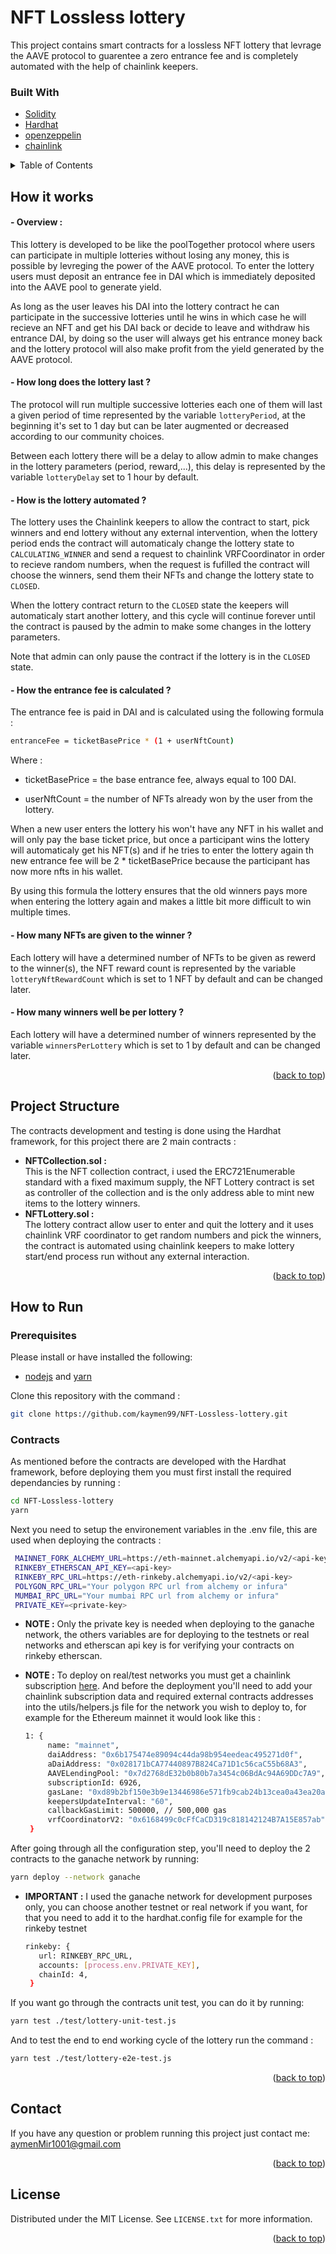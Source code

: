 <div id="top"></div>

<!-- ABOUT THE PROJECT -->

# NFT Lossless lottery

This project contains smart contracts for a lossless NFT lottery that levrage the AAVE protocol to guarentee a zero entrance fee and is completely automated with the help of chainlink keepers.

### Built With

* [Solidity](https://docs.soliditylang.org/)
* [Hardhat](https://hardhat.org/getting-started/)
* [openzeppelin](https://docs.openzeppelin.com)
* [chainlink](https://docs.chain.link/docs/conceptual-overview/)

<details>
  <summary>Table of Contents</summary>
  <ol>
    <li><a href="#how-it-works">How it works</a></li>
    <li><a href="#project-structure">Project structure</a></li>
    <li>
      <a href="#how-to-run">How to Run</a>
      <ul>
       <li><a href="#prerequisites">Prerequisites</a></li>
       <li><a href="#contracts">Contracts</a></li>
      </ul>
    </li>
    <li><a href="#contact">Contact</a></li>
    <li><a href="#license">License</a></li>
  </ol>
</details>

<!-- Working -->

## How it works

####  - Overview :

This lottery is developed to be like the poolTogether protocol where users can participate in multiple lotteries without losing any money, this is possible by levreging the power of the AAVE protocol. To enter the lottery users must deposit an entrance fee in DAI which is immediately deposited into the AAVE pool to generate yield. 

As long as the user leaves his DAI into the lottery contract he can participate in the successive lotteries until he wins in which case he will recieve an NFT and get his DAI back or decide to leave and withdraw his entrance DAI, by doing so the user will always get his entrance money back and the lottery protocol will also make profit from the yield generated by the AAVE protocol.

####  - How long does the lottery last ?

The protocol will run multiple successive lotteries each one of them will last a given period of time represented by the variable `lotteryPeriod`, at the beginning it's set to 1 day but can be later augmented or decreased according to our community choices.

Between each lottery there will be a delay to allow admin to make changes in the lottery parameters (period, reward,...), this delay is represented by the variable `lotteryDelay` set to 1 hour by default.

####  - How is the lottery automated ?

The lottery uses the Chainlink keepers to allow the contract to start, pick winners and end lottery without any external intervention, when the lottery period ends the contract will automaticaly change the lottery state to `CALCULATING_WINNER` and send a request to chainlink VRFCoordinator in order to recieve random numbers, when the request is fufilled the contract will choose the winners, send them their NFTs and change the lottery state to `CLOSED`.

When the lottery contract return to the `CLOSED` state the keepers will automaticaly start another lottery, and this cycle will continue forever until the contract is paused by the admin to make some changes in the lottery parameters.

Note that admin can only pause the contract if the lottery is in the `CLOSED` state.

####  - How the entrance fee is calculated ?

The entrance fee is paid in DAI and is calculated using the following formula :

   ```sh
   entranceFee = ticketBasePrice * (1 + userNftCount)
   ```

Where : 

* ticketBasePrice = the base entrance fee, always equal to 100 DAI.

* userNftCount = the number of NFTs already won by the user from the lottery. 

When a new user enters the lottery his won't have any NFT in his wallet and will only pay the base ticket price, but once a participant wins the lottery will automaticaly get his NFT(s) and if he tries to enter the lottery again th new entrance fee will be 2 * ticketBasePrice because the participant has now more nfts in his wallet.

By using this formula the lottery ensures that the old winners pays more when entering the lottery again and makes a little bit more difficult to win multiple times.

####  - How many NFTs are given to the winner ?

Each lottery will have a determined number of NFTs to be given as rewerd to the winner(s), the NFT reward count is represented by the variable `lotteryNftRewardCount` which is set to 1 NFT by default and can be changed later.

####  - How many winners well be per lottery ?

Each lottery will have a determined number of winners represented by the variable `winnersPerLottery` which is set to 1 by default and can be changed later.

<p align="right">(<a href="#top">back to top</a>)</p>

<!-- PROJECT STRUCTURE -->

## Project Structure

The contracts development and testing is done using the Hardhat framework, for this project there are 2 main contracts :
      <ul>
       <li><b>NFTCollection.sol :</b></li>
This is the NFT collection contract, i used the ERC721Enumerable standard with a fixed maximum supply, the NFT Lottery contract is set as  controller of the collection and is the only address able to mint new items to the lottery winners. 
       <li><b>NFTLottery.sol :</b></li>
The lottery contract allow user to enter and quit the lottery and it uses chainlink VRF coordinator to get random numbers and pick the winners, the contract is automated using chainlink keepers to make lottery start/end process run without any external interaction.    
      </ul>
<p align="right">(<a href="#top">back to top</a>)</p>

<!-- USAGE GUIDE -->
## How to Run

### Prerequisites

Please install or have installed the following:
* [nodejs](https://nodejs.org/en/download/) and [yarn](https://classic.yarnpkg.com/en/)

Clone this repository with the command :

   ```sh
   git clone https://github.com/kaymen99/NFT-Lossless-lottery.git
   ```

### Contracts

As mentioned before the contracts are developed with the Hardhat framework, before deploying them you must first install the required dependancies by running :
   ```sh
   cd NFT-Lossless-lottery
   yarn
   ```
   
Next you need to setup the environement variables in the .env file, this are used when deploying the contracts :

   ```sh
    MAINNET_FORK_ALCHEMY_URL=https://eth-mainnet.alchemyapi.io/v2/<api-key>
    RINKEBY_ETHERSCAN_API_KEY=<api-key>
    RINKEBY_RPC_URL=https://eth-rinkeby.alchemyapi.io/v2/<api-key>
    POLYGON_RPC_URL="Your polygon RPC url from alchemy or infura"
    MUMBAI_RPC_URL="Your mumbai RPC url from alchemy or infura"
    PRIVATE_KEY=<private-key>
   ```
* <b>NOTE :</b> Only the private key is needed when deploying to the ganache network, the others variables are for deploying to the testnets or real networks and etherscan api key is for verifying your contracts on rinkeby etherscan.

* <b>NOTE :</b> To deploy on real/test networks you must get a chainlink subscription [here](https://vrf.chain.link). And before the deployment you'll need to add your chainlink subscription data and required external contracts addresses into the utils/helpers.js file for the network you wish to deploy to, for example for the Ethereum mainnet it would look like this :

   ```sh
   1: {
        name: "mainnet",
        daiAddress: "0x6b175474e89094c44da98b954eedeac495271d0f",
        aDaiAddress: "0x028171bCA77440897B824Ca71D1c56caC55b68A3",
        AAVELendingPool: "0x7d2768dE32b0b80b7a3454c06BdAc94A69DDc7A9",
        subscriptionId: 6926,
        gasLane: "0xd89b2bf150e3b9e13446986e571fb9cab24b13cea0a43ea20a6049a85cc807cc", // 30 gwei
        keepersUpdateInterval: "60",
        callbackGasLimit: 500000, // 500,000 gas
        vrfCoordinatorV2: "0x6168499c0cFfCaCD319c818142124B7A15E857ab",
    }
   ```

After going through all the configuration step, you'll need to deploy the 2 contracts to the ganache network by running: 
   ```sh
   yarn deploy --network ganache
   ```
   
* <b>IMPORTANT :</b> I used the ganache network for development purposes only, you can choose another testnet or real network if you want, for that you need to add it to the hardhat.config file for example for the rinkeby testnet  

   ```sh
   rinkeby: {
      url: RINKEBY_RPC_URL,
      accounts: [process.env.PRIVATE_KEY],
      chainId: 4,
    }
   ```

If you want go through the contracts unit test, you can do it by running:
   ```sh
   yarn test ./test/lottery-unit-test.js
   ```
And to test the end to end working cycle of the lottery run the command :
   ```sh
   yarn test ./test/lottery-e2e-test.js
   ```

<p align="right">(<a href="#top">back to top</a>)</p>

<!-- Contact -->
## Contact

If you have any question or problem running this project just contact me: aymenMir1001@gmail.com

<p align="right">(<a href="#top">back to top</a>)</p>


<!-- LICENSE -->
## License

Distributed under the MIT License. See `LICENSE.txt` for more information.

<p align="right">(<a href="#top">back to top</a>)</p>

